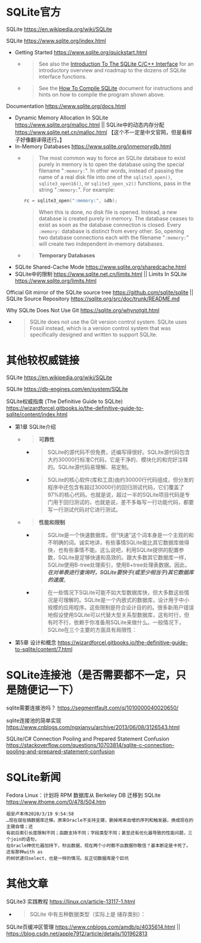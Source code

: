 
# SQLite官方

SQLite https://en.wikipedia.org/wiki/SQLite

SQLite https://www.sqlite.org/index.html
- Getting Started https://www.sqlite.org/quickstart.html
  * > See also the [Introduction To The SQLite C/C++ Interface](https://www.sqlite.org/cintro.html) for an introductory overview and roadmap to the dozens of SQLite interface functions.
  * > See the [How To Compile SQLite](https://www.sqlite.org/howtocompile.html) document for instructions and hints on how to compile the program shown above.

Documentation https://www.sqlite.org/docs.html
- Dynamic Memory Allocation In SQLite https://www.sqlite.org/malloc.html || SQLite中的动态内存分配 https://www.sqlite.net.cn/malloc.html  【这个不一定是中文官网，但是看样子好像翻译得还行。】
- In-Memory Databases https://www.sqlite.org/inmemorydb.html
  * > The most common way to force an SQLite database to exist purely in memory is to open the database using the special filename "`:memory:`". In other words, instead of passing the name of a real disk file into one of the `sqlite3_open()`, `sqlite3_open16()`, or `sqlite3_open_v2()` functions, pass in the string "`:memory:`". For example:
    ```c
    rc = sqlite3_open(":memory:", &db);
    ```
    > When this is done, no disk file is opened. Instead, a new database is created purely in memory. The database ceases to exist as soon as the database connection is closed. Every `:memory:` database is distinct from every other. So, opening two database connections each with the filename "`:memory:`" will create two independent in-memory databases.
  * > **Temporary Databases**
- SQLite Shared-Cache Mode https://www.sqlite.org/sharedcache.html
- SQLite中的限制 https://www.sqlite.net.cn/limits.html || Limits In SQLite https://www.sqlite.org/limits.html

Official Git mirror of the SQLite source tree https://github.com/sqlite/sqlite || SQLite Source Repository https://sqlite.org/src/doc/trunk/README.md

Why SQLite Does Not Use Git https://sqlite.org/whynotgit.html
- > SQLite does not use the Git version control system. SQLite uses Fossil instead, which is a version control system that was specifically designed and written to support SQLite.

# 其他较权威链接

SQLite https://en.wikipedia.org/wiki/SQLite

SQLite https://db-engines.com/en/system/SQLite

SQLite权威指南 (The Definitive Guide to SQLite) https://wizardforcel.gitbooks.io/the-definitive-guide-to-sqlite/content/index.html
- 第1章 SQLite介绍
  * > **可靠性**
    + > SQLite的源代码不但免费，还编写得很好。SQLite源代码包含大约30000行标准C代码，它是干净的、模块化的和完好注释的。SQLite源代码易理解、易定制。
    + > SQLite的核心软件(库和工具)由约30000行代码组成，但分发的程序中还包含有超过30000行的回归测试代码，它们覆盖了97%的核心代码。也就是说，超过一半的SQLite项目代码是专门用于回归测试的，也就是说，差不多每写一行功能代码，都要写一行测试代码对它进行测试。
  * > **性能和限制**
    + > SQLite是一个快速数据库。但“快速”这个词本身是一个主观的和不明确的词。诚实地讲，有些事情SQLite能比其它数据库做得快，也有些事情不能。这么说吧，利用SQLite提供的配置参数，SQLite是足够快速和高效的。跟大多数其它数据库一样，SQLite使用B-tree处理索引，使用B+tree处理表数据。因此，***在对单表进行查询时，SQLite要快于(或至少相当于)其它数据库的速度***。
    + > 在一些情况下SQLite可能不如大型数据库快，但大多数这些情况是可理解的。SQLite是一个内嵌式的数据库，设计用于中小规模的应用程序。这些限制是符合设计目的的。很多新用户错误地假设使用SQLite可以代替大型关系型数据库，这有时行，但有时不行，依赖于你准备用SQLite来做什么。一般情况下，SQLite在三个主要的方面具有局限性：
- 第5章 设计和概念 https://wizardforcel.gitbooks.io/the-definitive-guide-to-sqlite/content/7.html

# SQLite连接池（是否需要都不一定，只是随便记一下）

sqlite需要连接池吗？ https://segmentfault.com/q/1010000040020650/

sqlite连接池的简单实现 https://www.cnblogs.com/ngxianyu/archive/2013/06/08/3126543.html

SQLite/C# Connection Pooling and Prepared Statement Confusion https://stackoverflow.com/questions/10703814/sqlite-c-connection-pooling-and-prepared-statement-confusion

# SQLite新闻

Fedora Linux：计划将 RPM 数据库从 Berkeley DB 迁移到 SQLite https://www.ithome.com/0/478/504.htm
```
祖安卢本伟2020/3/19 9:54:58
…现在就在搞数据库迁移。原来Oracle不支持主键，删掉用来自增的序列和触发器，换成现在的主键自增；还
有前后索引长度限制不同；函数支持不同；字段类型不同；甚至还有优化器导致的性能问题，三个join的语句，
在Oracle神优化器加持下，秒出数据，现在两个小时都不出数据你敢信？基本断定是卡死了。还有那种with as
的树状递归select，也是一样的情况。反正切数据库是个巨坑
```

# 其他文章

SQLite3 实践教程 https://linux.cn/article-13117-1.html
- > SQLite 中有五种数据类型（实际上是 储存类别）：

SQLite页缓冲区管理 https://www.cnblogs.com/amdb/p/4035614.html || https://blog.csdn.net/apple7912/article/details/101962813
